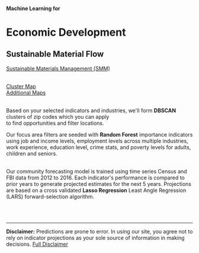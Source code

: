 #### Machine Learning for
# Economic Development

<div class="text-about-intro regularText">

<h2>Sustainable Material Flow</h2>


<a href="?page=https://www.epa.gov/smm" target="mainframe">Sustainable Materials Management (SMM)</a><br><br>


<a href="../community/map/leaflet" target="mainframe">Cluster Map</a><br>
<a href="maptests" target="mainframe">Additional Maps</a><br><br>



Based on your selected indicators and industries, 
we'll form <b>DBSCAN</b> clusters of zip codes which you can apply   
to find opportunities and filter locations. 

Our focus area filters are seeded with <b>Random Forest</b> importance indicators using job and income levels, employment levels across multiple industries, work experience, education level, crime stats, <span style="white-space:nowrap;">and poverty</span> levels for adults, children <span style="white-space:nowrap;">and seniors</span>.<br><br>

<div class="hidetextX">
Our community forecasting model is trained using time series Census and FBI data from 2012 to 2016. Each indicator's performance is compared to prior <!-- two-->years to generate projected estimates for the next 5 years. Projections are
<span style="white-space:nowrap">based</span> on a cross validated <span style="white-space:nowrap"><b>Lasso Regression</b></span> Least Angle Regression (LARS) forward-selection algorithm.


 <br><br>
</div>


</div>



<!--
[DataScape Resources](resources)  
  -->
<!--
[DataScape Experiments](https://datascape.github.io/graphs)  
-->

<!--
Earlier Proposal
https://docs.google.com/document/d/1-Q4Aeu1AdvP-c2iFaccOnaX8MWSOW5my0U__5_8izXQ/

https://docs.google.com/presentation/d/1WMd5GCYD-pnKDqdGE6GYtM3M-bjNRXgqVBTCzi7Plmg/edit?ts=5c7af7b9#slide=id.p
-->

<div class="text introtext">

<hr>
<b>Disclaimer:</b> Predictions are prone to error. In using our site, you agree 
not to rely on indicator projections as your sole source of information in making decisions. 
<a href="about/info" target="mainframe">Full Disclaimer</a>

</div>
